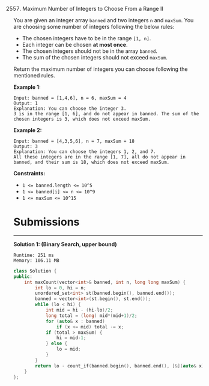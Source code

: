 2557. Maximum Number of Integers to Choose From a Range II

You are given an integer array `banned` and two integers `n` and `maxSum`. You are choosing some number of integers following the below rules:

* The chosen integers have to be in the range `[1, n]`.
* Each integer can be chosen **at most once**.
* The chosen integers should not be in the array `banned`.
* The sum of the chosen integers should not exceed `maxSum`.

Return the maximum number of integers you can choose following the mentioned rules.

 

**Example 1:**
```
Input: banned = [1,4,6], n = 6, maxSum = 4
Output: 1
Explanation: You can choose the integer 3.
3 is in the range [1, 6], and do not appear in banned. The sum of the chosen integers is 3, which does not exceed maxSum.
```

**Example 2:**
```
Input: banned = [4,3,5,6], n = 7, maxSum = 18
Output: 3
Explanation: You can choose the integers 1, 2, and 7.
All these integers are in the range [1, 7], all do not appear in banned, and their sum is 18, which does not exceed maxSum.
```

**Constraints:**

* `1 <= banned.length <= 10^5`
* `1 <= banned[i] <= n <= 10^9`
* `1 <= maxSum <= 10^15`

# Submissions
---
**Solution 1: (Binary Search, upper bound)**
```
Runtime: 251 ms
Memory: 106.11 MB
```
```c++
class Solution {
public:
    int maxCount(vector<int>& banned, int n, long long maxSum) {
        int lo = 0, hi = n;
        unordered_set<int> st(banned.begin(), banned.end());
        banned = vector<int>(st.begin(), st.end());
        while (lo < hi) {
            int mid = hi - (hi-lo)/2; 
            long total = (long) mid*(mid+1)/2; 
            for (auto& x : banned) 
                if (x <= mid) total -= x; 
            if (total > maxSum) {
                hi = mid-1;
            } else {
                lo = mid;
            }  
        }
        return lo - count_if(banned.begin(), banned.end(), [&](auto& x) {return x <= lo;}); 
    }
};
```
